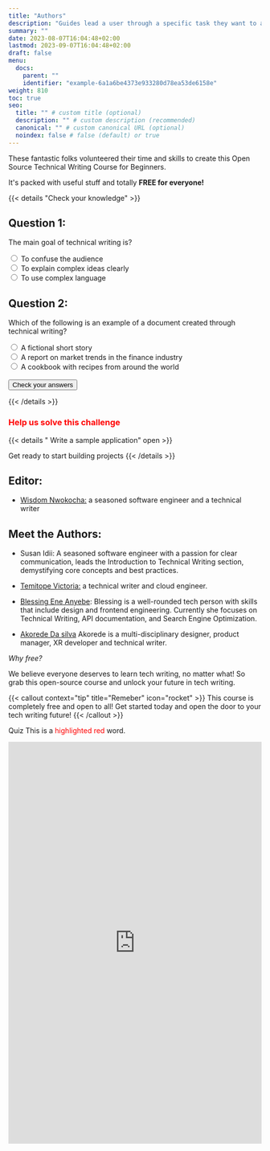 ```yaml
---
title: "Authors"
description: "Guides lead a user through a specific task they want to accomplish, often with a sequence of steps."
summary: ""
date: 2023-08-07T16:04:48+02:00
lastmod: 2023-09-07T16:04:48+02:00
draft: false
menu:
  docs:
    parent: ""
    identifier: "example-6a1a6be4373e933280d78ea53de6158e"
weight: 810
toc: true
seo:
  title: "" # custom title (optional)
  description: "" # custom description (recommended)
  canonical: "" # custom canonical URL (optional)
  noindex: false # false (default) or true
---
```


These fantastic folks volunteered their time and skills to create this Open Source Technical Writing Course for Beginners.

It's packed with useful stuff and totally **FREE for everyone!**

<body>

{{< details "Check your knowledge" >}}

<form id="quizForm">
  <h2>Question 1:</h2>
  <p>The main goal of technical writing is?</p>
  <label>
    <input type="radio" name="question1" value="Paris"> To confuse the audience
  </label><br>
  <label>
    <input type="radio" name="question1" value="complex"> To explain complex ideas clearly
  </label><br>
  <label>
    <input type="radio" name="question1" value="London"> To use complex language
  </label><br>

  <h2>Question 2:</h2>
  <p>Which of the following is an example of a document created through technical writing?</p>
  <label>
    <input type="radio" name="question2" value="3"> A fictional short story
  </label><br>
  <label>
    <input type="radio" name="question2" value="report"> A report on market trends in the finance industry
  </label><br>
  <label>
    <input type="radio" name="question2" value="4"> A cookbook with recipes from around the world
  </label><br>

  <br>
  <input type="submit" value="Check your answers" onclick="gradeQuiz()">
</form>

<p id="result"></p>

<script>
  function gradeQuiz() {
    event.preventDefault(); // Prevent form submission

    const answers = {
      question1: document.querySelector('input[name="question1"]:checked').value,
      question2: document.querySelector('input[name="question2"]:checked').value
    };

    // Correct answers
    const correctAnswers = {
      question1: "complex",
      question2: "report"
    };

    let score = 0;

    // Check answers and calculate score
    if (answers.question1 === correctAnswers.question1) {
      score++;
    }
    if (answers.question2 === correctAnswers.question2) {
      score++;
    }

    // Display the score
    document.getElementById('result').innerHTML = `You scored ${score} out of 2`;
  }
</script>

</body>

{{< /details >}}

<h3><span style="color: #FF0000;" class="highlight">Help us solve this challenge</span></h3>
{{< details " Write a sample application" open >}}

Get ready to start building projects
{{< /details >}}

## Editor:

- [Wisdom Nwokocha:](https://www.linkedin.com/in/joklinztech) a seasoned software engineer and a technical writer

## Meet the Authors:

- Susan Idii: A seasoned software engineer with a passion for clear communication, leads the Introduction to Technical Writing section, demystifying core concepts and best practices.

- [Temitope Victoria:](https://www.linkedin.com/in/temitope-victoria/) a technical writer and cloud engineer.

- [Blessing Ene Anyebe](https://www.linkedin.com/in/anyebe-blessing-ene-kwennb/): Blessing is a well-rounded tech person with skills that include design and frontend engineering. Currently she focuses on Technical Writing, API documentation, and Search Engine Optimization.

- [Akorede Da silva](https://www.linkedin.com/in/akorede-dasilva/) Akorede is a multi-disciplinary designer, product manager, XR developer and technical writer.

_Why free?_

We believe everyone deserves to learn tech writing, no matter what! So grab this open-source course and unlock your future in tech writing.

{{< callout context="tip" title="Remeber" icon="rocket" >}}
This course is completely free and open to all! Get started today and open the door to your tech writing future!
{{< /callout >}}

Quiz
This is a <span style="color: #FF0000;" class="highlight">highlighted red</span> word.

<iframe src="https://forms.gle/ePPL3ELDu1NUyg5t7" width="100%" height="800" frameborder="0" marginheight="0" marginwidth="0">Loading...</iframe>
